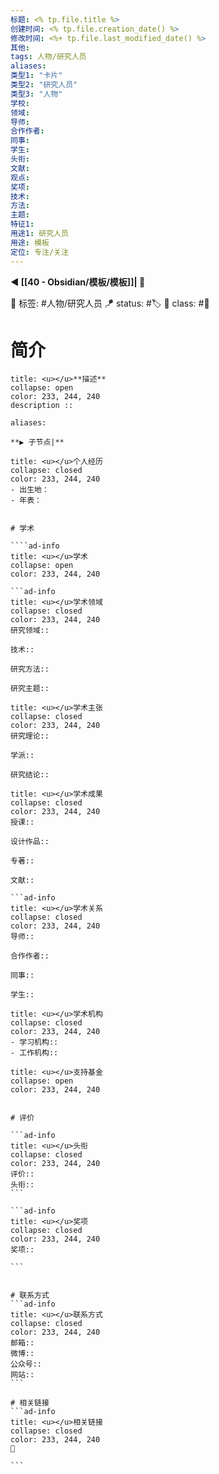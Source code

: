 ```yaml
---
标题: <% tp.file.title %>
创建时间: <% tp.file.creation_date() %>
修改时间: <%+ tp.file.last_modified_date() %>
其他:
tags: 人物/研究人员 
aliases: 
类型1: "卡片"
类型2: "研究人员"
类型3: "人物"
学校:
领域:
导师:
合作作者:
同事:
学生:
头衔:
文献:
观点:
奖项:
技术:
方法:
主题:
特征1: 
用途1: 研究人员
用途: 模板
定位: 专注/关注
---
```


**◀️ [[40 - Obsidian/模板/模板]]| 📎** 

🧩 标签: #人物/研究人员
🪁 status: #🏷️
🎏 class: #📇 

# 简介

```ad-info
title: <u></u>**描述**
collapse: open
color: 233, 244, 240
description :: 

aliases: 

**▶️ 子节点|**
```

```ad-info
title: <u></u>个人经历
collapse: closed
color: 233, 244, 240
- 出生地：
- 年表：

```


```

# 学术

````ad-info
title: <u></u>学术
collapse: open
color: 233, 244, 240

```ad-info
title: <u></u>学术领域
collapse: closed
color: 233, 244, 240
研究领域::

技术::

研究方法::

研究主题::

```

```ad-info
title: <u></u>学术主张
collapse: closed
color: 233, 244, 240
研究理论::

学派::

研究结论::
```

```ad-info
title: <u></u>学术成果
collapse: closed
color: 233, 244, 240
授课::

设计作品::

专著::

文献::

```ad-info
title: <u></u>学术关系
collapse: closed
color: 233, 244, 240
导师::

合作作者::

同事::

学生::
```

```ad-info
title: <u></u>学术机构
collapse: closed
color: 233, 244, 240
- 学习机构::
- 工作机构::
```
```ad-info
title: <u></u>支持基金
collapse: open
color: 233, 244, 240
```

````

# 评价

```ad-info
title: <u></u>头衔
collapse: closed
color: 233, 244, 240
评价:: 
头衔::
```

```ad-info
title: <u></u>奖项
collapse: closed
color: 233, 244, 240
奖项::

```


# 联系方式
```ad-info
title: <u></u>联系方式
collapse: closed
color: 233, 244, 240
邮箱:: 
微博::
公众号::
网站::
```

# 相关链接
```ad-info
title: <u></u>相关链接
collapse: closed
color: 233, 244, 240
📎 

```